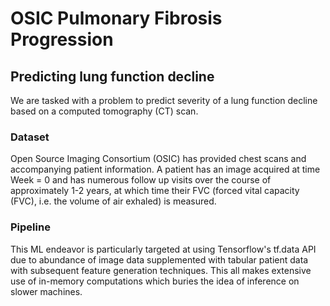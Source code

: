 # OSIC Pulmonary Fibrosis Progression
## Predicting lung function decline

We are tasked with a problem to predict severity of a lung function decline based on a computed tomography (CT) scan.

### Dataset
Open Source Imaging Consortium (OSIC) has provided chest scans and accompanying patient information. A patient has an image acquired at time Week = 0 and has numerous follow up visits over the course of approximately 1-2 years, at which time their FVC (forced vital capacity (FVC), i.e. the volume of air exhaled) is measured.

### Pipeline
This ML endeavor is particularly targeted at using Tensorflow's tf.data API due to abundance of image data supplemented with tabular patient data with subsequent feature generation techniques. This all makes extensive use of in-memory computations which buries the idea of inference on slower machines.
